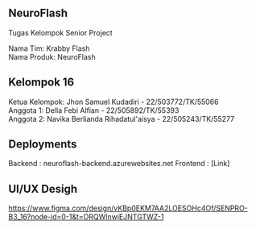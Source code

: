 ## NeuroFlash
Tugas Kelompok Senior Project

Nama Tim: Krabby Flash  
Nama Produk: NeuroFlash

## Kelompok 16  
Ketua Kelompok: Jhon Samuel Kudadiri - 22/503772/TK/55066  
Anggota 1: Della Febi Alfian - 22/505892/TK/55393  
Anggota 2: Navika Berlianda Rihadatul'aisya - 22/505243/TK/55277   

## Deployments
Backend : neuroflash-backend.azurewebsites.net
Frontend : [Link]

## UI/UX Desigh
https://www.figma.com/design/vKBp0EKM7AA2LOESOHc4Of/SENPRO-B3_16?node-id=0-1&t=ORQWlnwjEJNTGTWZ-1
